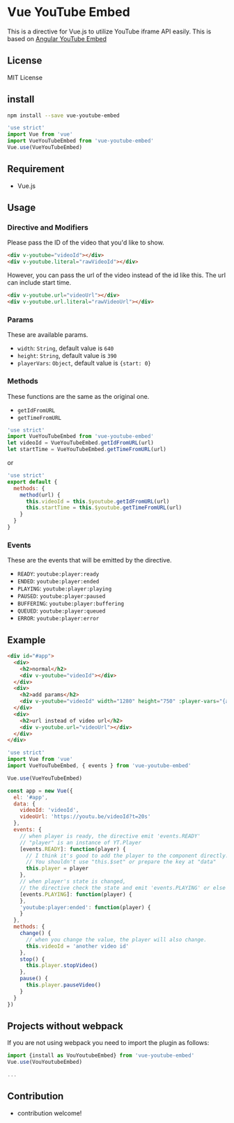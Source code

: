 # Vue YouTube Embed
This is a directive for Vue.js to utilize YouTube iframe API easily.
This is based on [Angular YouTube Embed](http://brandly.github.io/angular-youtube-embed/)

## License
MIT License

## install
```bash
npm install --save vue-youtube-embed
```

```js
'use strict'
import Vue from 'vue'
import VueYouTubeEmbed from 'vue-youtube-embed'
Vue.use(VueYouTubeEmbed)
```

## Requirement
* Vue.js

## Usage

### Directive and Modifiers
Please pass the ID of the video that you'd like to show.

```html
<div v-youtube="videoId"></div>
<div v-youtube.literal="rawVideoId"></div>
```
However, you can pass the url of the video instead of the id like this.
The url can include start time.

```html
<div v-youtube.url="videoUrl"></div>
<div v-youtube.url.literal="rawVideoUrl"></div>
```

### Params
These are available params.
* `width`: `String`, default value is `640`
* `height`: `String`, default value is `390`
* `playerVars`: `Object`, default value is `{start: 0}`

### Methods
These functions are the same as the original one.
* `getIdFromURL`
* `getTimeFromURL`

```js
'use strict'
import VueYouTubeEmbed from 'vue-youtube-embed'
let videoId = VueYouTubeEmbed.getIdFromURL(url)
let startTime = VueYouTubeEmbed.getTimeFromURL(url)
```

or
```js
'use strict'
export default {
  methods: {
    method(url) {
      this.videoId = this.$youtube.getIdFromURL(url)
      this.startTime = this.$youtube.getTimeFromURL(url)
    }
  }
}
```

### Events
These are the events that will be emitted by the directive.
* `READY`: `youtube:player:ready`
* `ENDED`: `youtube:player:ended`
* `PLAYING`: `youtube:player:playing`
* `PAUSED`: `youtube:player:paused`
* `BUFFERING`: `youtube:player:buffering`
* `QUEUED`: `youtube:player:queued`
* `ERROR`: `youtube:player:error`

## Example

```html
<div id="#app">
  <div>
    <h2>normal</h2>
    <div v-youtube="videoId"></div>
  </div>
  <div>
    <h2>add params</h2>
    <div v-youtube="videoId" width="1280" height="750" :player-vars="{autoplay: 1}"></div>
  </div>
  <div>
    <h2>url instead of video url</h2>
    <div v-youtube.url="videoUrl"></div>
  </div>
</div>
```

```js
'use strict'
import Vue from 'vue'
import VueYouTubeEmbed, { events } from 'vue-youtube-embed'

Vue.use(VueYouTubeEmbed)

const app = new Vue({
  el: '#app',
  data: {
    videoId: 'videoId',
    videoUrl: 'https://youtu.be/videoId?t=20s'
  },
  events: {
    // when player is ready, the directive emit 'events.READY'
    // "player" is an instance of YT.Player
    [events.READY]: function(player) {
      // I think it's good to add the player to the component directly.
      // You shouldn't use "this.$set" or prepare the key at "data"
      this.player = player
    },
    // when player's state is changed,
    // the directive check the state and emit 'events.PLAYING' or else
    [events.PLAYING]: function(player) {
    },
    'youtube:player:ended': function(player) {
    }
  },
  methods: {
    change() {
      // when you change the value, the player will also change.
      this.videoId = 'another video id'
    },
    stop() {
      this.player.stopVideo()
    },
    pause() {
      this.player.pauseVideo()
    }
  }
})
```

## Projects without webpack
If you are not using webpack you need to import the plugin as follows:

```js
import {install as VouYoutubeEmbed} from 'vue-youtube-embed'
Vue.use(VouYoutubeEmbed)

...
```


## Contribution
* contribution welcome!
